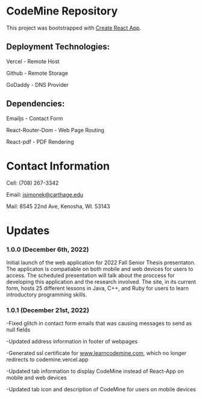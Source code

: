 # CodeMine Repository

This project was bootstrapped with [Create React App](https://github.com/facebook/create-react-app).

## Deployment Technologies:

Vercel  - Remote Host

Github  - Remote Storage

GoDaddy - DNS Provider

## Dependencies:

Emailjs             -   Contact Form

React-Router-Dom    -   Web Page Routing

React-pdf           -   PDF Rendering

# Contact Information

Cell: (708) 267-3342

Email: jsimonek@carthage.edu

Mail: 8545 22nd Ave, Kenosha, WI. 53143

# Updates

### 1.0.0 (December 6th, 2022)

Initial launch of the web application for 2022 Fall Senior Thesis presentaton. The applicaton is compatiable on both mobile and web devices for users to access. The scheduled presentation will talk about the proccess for developing this application and the research involved. The site, in its current form, hosts 25 different lessons in Java, C++, and Ruby for users to learn introductory programming skills.

### 1.0.1 (December 21st, 2022)

-Fixed glitch in contact form emails that was causing messages to send as null fields

-Updated address information in footer of webpages

-Generated ssl certificate for www.learncodemine.com, which no longer redirects to codemine.vercel.app

-Updated tab information to display CodeMine instead of React-App on mobile and web devices

-Updated tab icon and description of CodeMine for users on mobile devices


